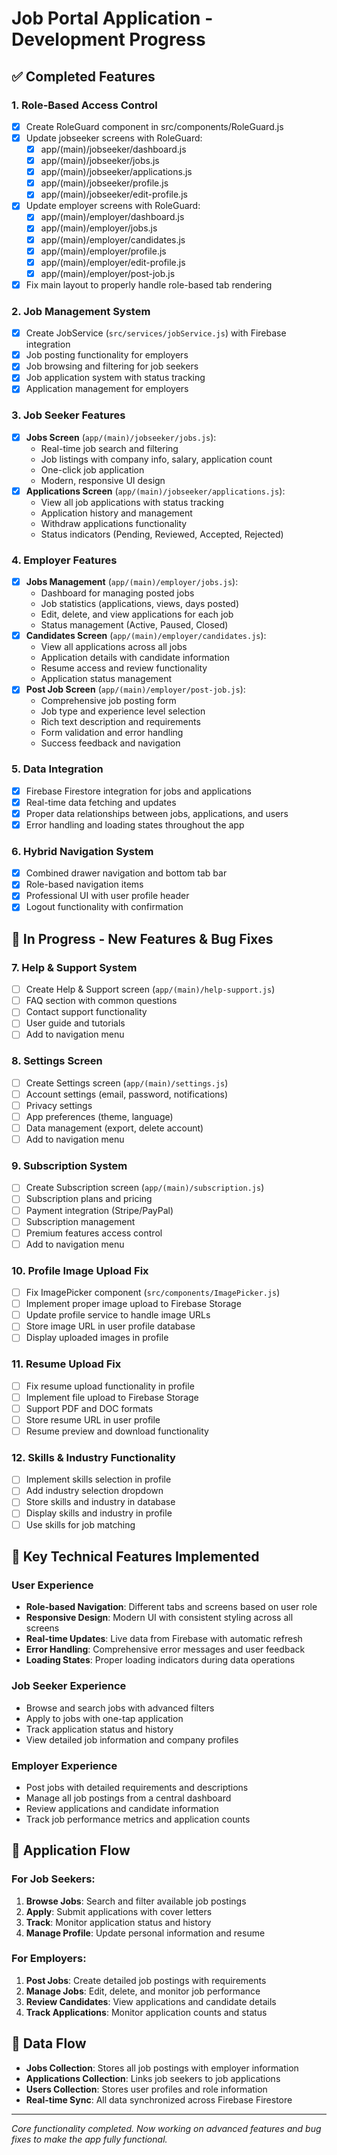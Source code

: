 # Job Portal Application - Development Progress

## ✅ Completed Features

### 1. Role-Based Access Control
- [x] Create RoleGuard component in src/components/RoleGuard.js
- [x] Update jobseeker screens with RoleGuard:
  - [x] app/(main)/jobseeker/dashboard.js
  - [x] app/(main)/jobseeker/jobs.js
  - [x] app/(main)/jobseeker/applications.js
  - [x] app/(main)/jobseeker/profile.js
  - [x] app/(main)/jobseeker/edit-profile.js
- [x] Update employer screens with RoleGuard:
  - [x] app/(main)/employer/dashboard.js
  - [x] app/(main)/employer/jobs.js
  - [x] app/(main)/employer/candidates.js
  - [x] app/(main)/employer/profile.js
  - [x] app/(main)/employer/edit-profile.js
  - [x] app/(main)/employer/post-job.js
- [x] Fix main layout to properly handle role-based tab rendering

### 2. Job Management System
- [x] Create JobService (`src/services/jobService.js`) with Firebase integration
- [x] Job posting functionality for employers
- [x] Job browsing and filtering for job seekers
- [x] Job application system with status tracking
- [x] Application management for employers

### 3. Job Seeker Features
- [x] **Jobs Screen** (`app/(main)/jobseeker/jobs.js`):
  - Real-time job search and filtering
  - Job listings with company info, salary, application count
  - One-click job application
  - Modern, responsive UI design
- [x] **Applications Screen** (`app/(main)/jobseeker/applications.js`):
  - View all job applications with status tracking
  - Application history and management
  - Withdraw applications functionality
  - Status indicators (Pending, Reviewed, Accepted, Rejected)

### 4. Employer Features
- [x] **Jobs Management** (`app/(main)/employer/jobs.js`):
  - Dashboard for managing posted jobs
  - Job statistics (applications, views, days posted)
  - Edit, delete, and view applications for each job
  - Status management (Active, Paused, Closed)
- [x] **Candidates Screen** (`app/(main)/employer/candidates.js`):
  - View all applications across all jobs
  - Application details with candidate information
  - Resume access and review functionality
  - Application status management
- [x] **Post Job Screen** (`app/(main)/employer/post-job.js`):
  - Comprehensive job posting form
  - Job type and experience level selection
  - Rich text description and requirements
  - Form validation and error handling
  - Success feedback and navigation

### 5. Data Integration
- [x] Firebase Firestore integration for jobs and applications
- [x] Real-time data fetching and updates
- [x] Proper data relationships between jobs, applications, and users
- [x] Error handling and loading states throughout the app

### 6. Hybrid Navigation System
- [x] Combined drawer navigation and bottom tab bar
- [x] Role-based navigation items
- [x] Professional UI with user profile header
- [x] Logout functionality with confirmation

## 🚧 In Progress - New Features & Bug Fixes

### 7. Help & Support System
- [ ] Create Help & Support screen (`app/(main)/help-support.js`)
- [ ] FAQ section with common questions
- [ ] Contact support functionality
- [ ] User guide and tutorials
- [ ] Add to navigation menu

### 8. Settings Screen
- [ ] Create Settings screen (`app/(main)/settings.js`)
- [ ] Account settings (email, password, notifications)
- [ ] Privacy settings
- [ ] App preferences (theme, language)
- [ ] Data management (export, delete account)
- [ ] Add to navigation menu

### 9. Subscription System
- [ ] Create Subscription screen (`app/(main)/subscription.js`)
- [ ] Subscription plans and pricing
- [ ] Payment integration (Stripe/PayPal)
- [ ] Subscription management
- [ ] Premium features access control
- [ ] Add to navigation menu

### 10. Profile Image Upload Fix
- [ ] Fix ImagePicker component (`src/components/ImagePicker.js`)
- [ ] Implement proper image upload to Firebase Storage
- [ ] Update profile service to handle image URLs
- [ ] Store image URL in user profile database
- [ ] Display uploaded images in profile

### 11. Resume Upload Fix
- [ ] Fix resume upload functionality in profile
- [ ] Implement file upload to Firebase Storage
- [ ] Support PDF and DOC formats
- [ ] Store resume URL in user profile
- [ ] Resume preview and download functionality

### 12. Skills & Industry Functionality
- [ ] Implement skills selection in profile
- [ ] Add industry selection dropdown
- [ ] Store skills and industry in database
- [ ] Display skills and industry in profile
- [ ] Use skills for job matching

## 🔧 Key Technical Features Implemented

### User Experience
- **Role-based Navigation**: Different tabs and screens based on user role
- **Responsive Design**: Modern UI with consistent styling across all screens
- **Real-time Updates**: Live data from Firebase with automatic refresh
- **Error Handling**: Comprehensive error messages and user feedback
- **Loading States**: Proper loading indicators during data operations

### Job Seeker Experience
- Browse and search jobs with advanced filters
- Apply to jobs with one-tap application
- Track application status and history
- View detailed job information and company profiles

### Employer Experience
- Post jobs with detailed requirements and descriptions
- Manage all job postings from a central dashboard
- Review applications and candidate information
- Track job performance metrics and application counts

## 📱 Application Flow

### For Job Seekers:
1. **Browse Jobs**: Search and filter available job postings
2. **Apply**: Submit applications with cover letters
3. **Track**: Monitor application status and history
4. **Manage Profile**: Update personal information and resume

### For Employers:
1. **Post Jobs**: Create detailed job postings with requirements
2. **Manage Jobs**: Edit, delete, and monitor job performance
3. **Review Candidates**: View applications and candidate details
4. **Track Applications**: Monitor application counts and status

## 🔄 Data Flow
- **Jobs Collection**: Stores all job postings with employer information
- **Applications Collection**: Links job seekers to job applications
- **Users Collection**: Stores user profiles and role information
- **Real-time Sync**: All data synchronized across Firebase Firestore

---
*Core functionality completed. Now working on advanced features and bug fixes to make the app fully functional.*
